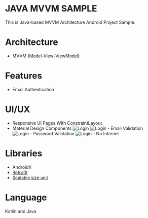 # JAVA MVVM SAMPLE
This is Java-based MVVM Architecture Android Project Sample.

# Architecture
- MVVM (Model-View-ViewModel)

# Features
- Email Authentication

# UI/UX
- Responsive UI Pages With ConstraintLayout
- Material Design Components
  ![Login](screenshots/login.png)
  ![Login - Email Validation](screenshots/login-email-validation.png)
  ![Login - Password Validation](screenshots/login-password-validation.png)
  ![Login - No Internet](screenshots/login-no-internet.png)


# Libraries
- AndroidX
- [Retrofit](https://github.com/square/retrofit)
- [Scalable size unit](https://github.com/intuit/sdp)

# Language
Kotlin and Java
